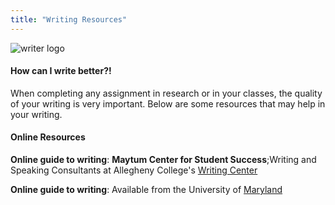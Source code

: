 ```yaml
---
title: "Writing Resources"
---
```


![writer logo](/resources/images/writerinspace.png)


#### How can I write better?!
When completing any assignment in research or in your classes, the quality of your writing is very important. Below are some resources that may help in your writing.


#### Online Resources

__Online guide to writing__: __Maytum Center for Student Success__;Writing and Speaking Consultants at Allegheny College's [Writing Center](https://sites.allegheny.edu/studentsuccess/writing-speech/)


__Online guide to writing__: Available from the University of [Maryland](https://www.umgc.edu/current-students/learning-resources/writing-center/online-guide-to-writing/tutorial/chapter4/ch4-06#:~:text=Research%20resources%20are%20found%20in,sources%20found%20on%20the%20Internet.)